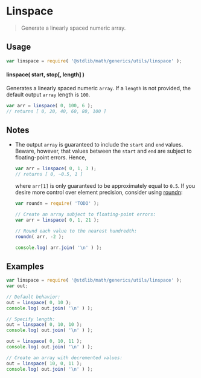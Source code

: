 Linspace
===

> Generate a linearly spaced numeric array.

<!-- <usage> -->

## Usage

``` javascript
var linspace = require( '@stdlib/math/generics/utils/linspace' );
```

#### linspace( start, stop[, length] )

Generates a linearly spaced numeric `array`. If a `length` is not provided, the default output `array` length is `100`.

``` javascript
var arr = linspace( 0, 100, 6 );
// returns [ 0, 20, 40, 60, 80, 100 ]
```

<!-- </usage> -->

<!-- <notes> -->

## Notes

*   The output `array` is guaranteed to include the `start` and `end` values. Beware, however, that values between the `start` and `end` are subject to floating-point errors. Hence,

    ``` javascript
    var arr = linspace( 0, 1, 3 );
    // returns [ 0, ~0.5, 1 ]
    ```

    <!-- FIXME: roundn link -->
    where `arr[1]` is only guaranteed to be approximately equal to `0.5`. If you desire more control over element precision, consider using [roundn](https://github.com/compute-io/roundn):

    ``` javascript
    var roundn = require( 'TODO' );

    // Create an array subject to floating-point errors:
    var arr = linspace( 0, 1, 21 );

    // Round each value to the nearest hundredth:
    roundn( arr, -2 );

    console.log( arr.join( '\n' ) );
    ```

<!-- </notes> -->

<!-- <examples> -->

## Examples

``` javascript
var linspace = require( '@stdlib/math/generics/utils/linspace' );
var out;

// Default behavior:
out = linspace( 0, 10 );
console.log( out.join( '\n' ) );

// Specify length:
out = linspace( 0, 10, 10 );
console.log( out.join( '\n' ) );

out = linspace( 0, 10, 11 );
console.log( out.join( '\n' ) );

// Create an array with decremented values:
out = linspace( 10, 0, 11 );
console.log( out.join( '\n' ) );
```

<!-- </examples> -->

<!-- <links> -->

[linspace-matlab]: http://www.mathworks.com/help/matlab/ref/linspace.html

<!-- </links> -->
